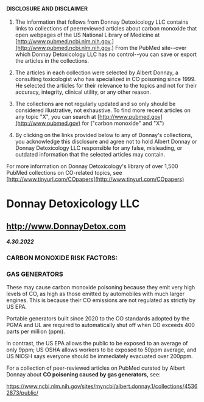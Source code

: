 #### DISCLOSURE AND DISCLAIMER 

1) The information that follows from Donnay Detoxicology LLC contains links to collections of peerreviewed articles about carbon monoxide that open webpages of the US National Library of Medicine at [http://www.pubmed.ncbi.nlm.nih.gov.](http://www.pubmed.ncbi.nlm.nih.gov.) From the PubMed site--over which Donnay Detoxicology LLC has no control--you can save or export the articles in the collections. 

2) The articles in each collection were selected by Albert Donnay, a consulting toxicologist who has specialized in CO poisoning since 1999. He selected the articles for their relevance to the topics and not for their accuracy, integrity, clinical utility, or any other reason. 

3) The collections are not regularly updated and so only should be considered illustrative, not exhaustive. To find more recent articles on any topic "X", you can search at [http://www.pubmed.gov](http://www.pubmed.gov) for ("carbon monoxide" and "X") 

4) By clicking on the links provided below to any of Donnay's collections, you acknowledge this disclosure and agree not to hold Albert Donnay or Donnay Detoxicology LLC responsible for any false, misleading, or outdated information that the selected articles may contain. 

For more information on Donnay Detoxicology's library of over 1,500 PubMed collections on CO-related topics, see [http://www.tinyurl.com/COpapers](http://www.tinyurl.com/COpapers) 


# Donnay Detoxicology LLC 

## http://www.DonnayDetox.com 

##### 4.30.2022 

### CARBON MONOXIDE RISK FACTORS: 

### GAS GENERATORS 

These may cause carbon monoxide poisoning because they emit very high levels of CO, as high as those emitted by automobiles with much larger engines. This is because their CO emissions are not regulated as strictly by US EPA. 

Portable generators built since 2020 to the CO standards adopted by the PGMA and UL are required to automatically shut off when CO exceeds 400 parts per million (ppm). 

In contrast, the US EPA allows the public to be exposed to an average of only 9ppm; US OSHA allows workers to be exposed to 50ppm average, and US NIOSH says everyone should be immediately evacuated over 200ppm. 

For a collection of peer-reviewed articles on PubMed curated by Albert Donnay about **CO poisoning caused by gas generators,** see: 

 https://www.ncbi.nlm.nih.gov/sites/myncbi/albert.donnay.1/collections/45362873/public/ 


